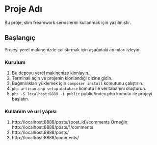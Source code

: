 # Proje Adı

Bu proje, slim freamwork servislerini kullanmak için yazılmıştır.

## Başlangıç

Projeyi yerel makinenizde çalıştırmak için aşağıdaki adımları izleyin.


### Kurulum

1. Bu depoyu yerel makinenize klonlayın.
2. Terminali açın ve projenin klonlandığı dizine gidin.
3. Bağımlılıkları yüklemek için `composer install` komutunu çalıştırın.
4. `php artisan.php setup:database` komutu ile veritabanını oluşturun.
5. `php -S localhost:8888 -t public` public/index.php  komutu ile projeyi başlatın.

### Kullanım ve url yapısı

1. http://localhost:8888/posts/{post_id}/comments Örneğin: http://localhost:8888/posts/1/comments 
2. http://localhost:8888/posts/
3. http://localhost:8888/comments/

